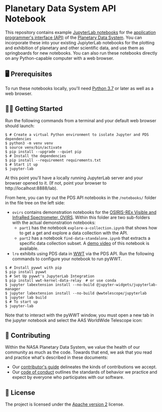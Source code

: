 # Planetary Data System API Notebook

This repository contains example [JupyterLab notebooks](https://jupyter.org) for the [application programmer's interface (API)](https://nasa-pds.github.io/pds-api/) of the [Planetary Data System](https://pds.nasa.gov/). You can incorporate these into your existing JupiyterLab notebooks for the plotting and exhibition of planetary and other scientific data, and use them as springboards for new notebooks. You can also run these notebooks directly on any Python-capable computer with a web browser.


## 🖥 Prerequisites

To run these notebooks locally, you'll need [Python 3.7](https://python.org/) or later as well as a web browser.


## 🏃‍♀️ Getting Started

Run the following commands from a terminal and your default web browser should launch:

```console
$ # Create a virtual Python environment to isolate Jupyter and PDS dependencies
$ python3 -m venv venv
$ source venv/bin/activate
$ pip install --upgrade --quiet pip
$ # Install the dependencies
$ pip install --requirement requirements.txt
$ # Start it up
$ jupyter-lab
```
    
At this point you'll have a locally running JupyterLab server and your browser opened to it. (If not, point your browser to http://localhost:8888/lab).

From here, you can try out the PDS API notebooks in the `/notebooks/` folder in the file tree on the left side:

-   `ovirs` contains demonstration notebooks for the [OSIRIS-REx Visible and InfraRed Spectrometer, OVIRS](https://www.asteroidmission.org). Within this folder are two sub-folders with the actual demonstration notebooks:
    -   `part1` has the notebook `explore-a-collection.ipynb` that shows how to get a get and explore a data collection with the API.
    -   `part2` has a notebook `find-data-standalone.ipynb` that extracts a specific data collection subset. A [demo video](https://www.youtube.com/watch?v=jTclsXR713Y) of this notebook is available.
-   `lro` exhibits using PDS data in [WWT](https://pywwt.readthedocs.io/) via the PDS API. Run the following commands to configure your notebook to run pyWWT. 

```console
$ # Install pywwt with pip
$ pip install pywwt
$ # Set Up pywwt's JupyterLab Integration
$ pip install wwt-kernel-data-relay  # or use conda
$ jupyter labextension install --no-build @jupyter-widgets/jupyterlab-manager
$ jupyter labextension install --no-build @wwtelescope/jupyterlab
$ jupyter lab build
$ # To start up 
$ jupyter-lab
```
Note that to interact with the pyWWT window, you must open a new tab in the jupyter notebook and select the AAS WorldWide Telescope icon:

## 👥 Contributing

Within the NASA Planetary Data System, we value the health of our community as much as the code. Towards that end, we ask that you read and practice what's described in these documents:

-   Our [contributor's guide](https://github.com/NASA-PDS/.github/blob/main/CONTRIBUTING.md) delineates the kinds of contributions we accept.
-   Our [code of conduct](https://github.com/NASA-PDS/.github/blob/main/CODE_OF_CONDUCT.md) outlines the standards of behavior we practice and expect by everyone who participates with our software.


## 📃 License

The project is licensed under the [Apache version 2](LICENSE.md) license.
